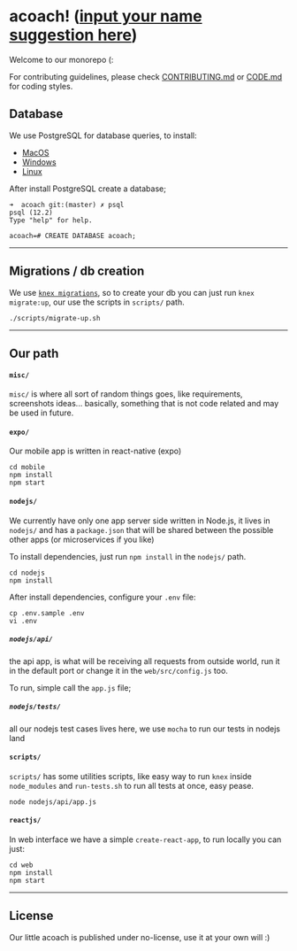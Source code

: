 acoach! ([input your name suggestion here](https://github.com/umpordez/acoach/issues/2))
===


Welcome to our monorepo (:

For contributing guidelines, please check [CONTRIBUTING.md](https://github.com/umpordez/acoach/blob/master/CONTRIBUTING.md) or [CODE.md](https://github.com/umpordez/acoach/blob/master/CODE.md) for coding styles.

## Database

We use PostgreSQL for database queries, to install:

- [MacOS](https://gist.github.com/ibraheem4/ce5ccd3e4d7a65589ce84f2a3b7c23a3)
- [Windows](https://www.postgresql.org/download/windows/)
- [Linux](https://www.postgresql.org/download/linux/)

After install PostgreSQL create a database;

```shell
➜  acoach git:(master) ✗ psql
psql (12.2)
Type "help" for help.

acoach=# CREATE DATABASE acoach;
```

---

## Migrations / db creation

We use [`knex migrations`](http://knexjs.org/#Migrations), so to create your db
you can just run `knex migrate:up`, our use the scripts in `scripts/` path.

```shell
./scripts/migrate-up.sh
```


---

## Our path

#### `misc/`

`misc/` is where all sort of random things goes, like requirements, screenshots
ideas... basically, something that is not code related and may be used in future.

#### `expo/`

Our mobile app is written in react-native (expo)


```shell
cd mobile
npm install
npm start
```


#### `nodejs/`

We currently have only one app server side written in Node.js, it lives in `nodejs/`
and has a `package.json` that will be shared between the possible other apps
(or microservices if you like)

To install dependencies, just run `npm install` in the `nodejs/` path.

```shell
cd nodejs
npm install
```

After install dependencies, configure your `.env` file:

```shell
cp .env.sample .env
vi .env
```

##### `nodejs/api/`

the api app, is what will be receiving all requests from outside world, run it
in the default port or change it in the `web/src/config.js` too.

To run, simple call the `app.js` file;

##### `nodejs/tests/`

all our nodejs test cases lives here, we use `mocha` to run our tests in
nodejs land

#### `scripts/`

`scripts/` has some utilities scripts, like easy way to run `knex` inside
`node_modules` and `run-tests.sh` to run all tests at once, easy pease.


```shell
node nodejs/api/app.js
```

#### `reactjs/`

In web interface we have a simple `create-react-app`, to run locally you can just:

```shell
cd web
npm install
npm start
```

---

## License


Our little acoach is published under no-license, use it at your own will :)
